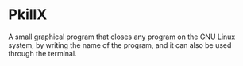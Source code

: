 # PkillX
A small graphical program that closes any program on the GNU Linux system, by writing the name of the program, and it can also be used through the terminal.
